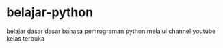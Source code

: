 # belajar-python
belajar dasar dasar bahasa pemrograman python melalui channel youtube kelas terbuka
